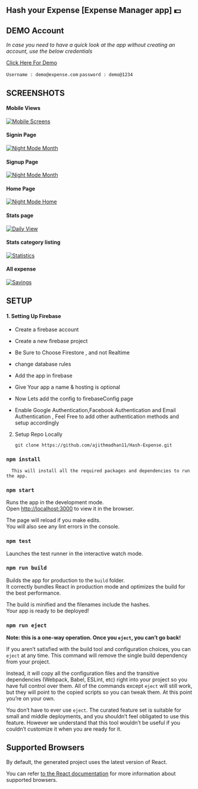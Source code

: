 ## Hash your Expense [Expense Manager app] 💵


## DEMO Account

*_In case you need to have a quick look at the app without creating an account, use the below credentials_*

[Click Here For Demo](https://expense-tracker-c0145.web.app/)

`Username : demo@expense.com`
`password : demo@1234`

## SCREENSHOTS

#### Mobile Views
[![Mobile Screens](https://i.postimg.cc/s2cDcJs0/mobile.jpg)](https://expense-tracker-c0145.web.app/)

#### Signin Page
[![Night Mode Month](https://i.postimg.cc/g0w6t5tB/signin.png)](https://expense-tracker-c0145.web.app/)

#### Signup Page
[![Night Mode Month](https://i.postimg.cc/6pbv0wcv/signup.png)](https://expense-tracker-c0145.web.app/)

#### Home Page
[![Night Mode Home](https://i.postimg.cc/D0hJZzvt/home.png)](https://expense-tracker-c0145.web.app/)

#### Stats page
[![Daily View](https://i.postimg.cc/DZL4nGTr/charts.png)](https://expense-tracker-c0145.web.app/)

#### Stats category listing
[![Statistics](https://i.postimg.cc/133Fw4GS/stats.png)](https://expense-tracker-c0145.web.app/)

#### All expense
[![Savings](https://i.postimg.cc/SKwYBrwQ/allexpense.png)](https://expense-tracker-c0145.web.app/)


## SETUP

#### 1. Setting Up Firebase 
- Create a firebase account

- Create a new firebase project 

- Be Sure to Choose Firestore , and not Realtime

- change database rules
  
- Add the app in firebase
  
- Give Your app a name & hosting is optional
  
- Now Lets add the config to firebaseConfig page

- Enable Google Authentication,Facebook Authentication and Email Authentication , Feel Free to add other authentication methods and setup accordingly
  
 2. Setup Repo Locally
 
    `git clone https://github.com/ajithmadhan11/Hash-Expense.git`

### `npm install`

      This will install all the required packages and dependencies to run the app.

### `npm start`

  Runs the app in the development mode.<br>
  Open [http://localhost:3000](http://localhost:3000) to view it in the browser.

  The page will reload if you make edits.<br>
  You will also see any lint errors in the console.

### `npm test`

Launches the test runner in the interactive watch mode.<br>

### `npm run build`

Builds the app for production to the `build` folder.<br>
It correctly bundles React in production mode and optimizes the build for the best performance.

The build is minified and the filenames include the hashes.<br>
Your app is ready to be deployed!

### `npm run eject`

**Note: this is a one-way operation. Once you `eject`, you can’t go back!**

If you aren’t satisfied with the build tool and configuration choices, you can `eject` at any time. This command will remove the single build dependency from your project.

Instead, it will copy all the configuration files and the transitive dependencies (Webpack, Babel, ESLint, etc) right into your project so you have full control over them. All of the commands except `eject` will still work, but they will point to the copied scripts so you can tweak them. At this point you’re on your own.

You don’t have to ever use `eject`. The curated feature set is suitable for small and middle deployments, and you shouldn’t feel obligated to use this feature. However we understand that this tool wouldn’t be useful if you couldn’t customize it when you are ready for it.

## Supported Browsers

By default, the generated project uses the latest version of React.

You can refer [to the React documentation](https://reactjs.org/docs/react-dom.html#browser-support) for more information about supported browsers.
